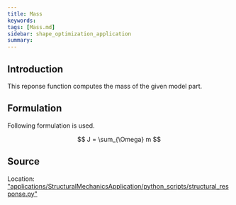 ```yaml
---
title: Mass
keywords:
tags: [Mass.md]
sidebar: shape_optimization_application
summary:
---
```


## Introduction

This reponse function computes the mass of the given model part.

## Formulation

Following formulation is used.
<p align="center">$$ J   = \sum_{\Omega} m $$</p>

## Source

Location: ["applications/StructuralMechanicsApplication/python_scripts/structural_response.py"](https://github.com/KratosMultiphysics/Kratos/blob/shapeopt/kreisselmeier_aggregation/applications/StructuralMechanicsApplication/python_scripts/structural_response.py)